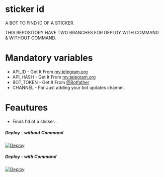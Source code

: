 # sticker id

A BOT TO FIND ID OF A STICKER. 

THIS REPOSITORY  HAVE TWO BRANCHES FOR DEPLOY WITH COMMAND & WITHOUT COMMAND. 

# Mandatory variables 

- API_ID - Get It From [my.telegram.org](https://my.telegram.org)
- API_HASH - Get It From [my.telegram.org](https://my.telegram.org) 
- BOT_TOKEN - Get It From [@Botfather](https://t.me/BOTFATHER)
- CHANNEL - For Just adding your bot updates channel. 



# Feautures 

- Finds I'd of a sticker. . 

 
 

##### Deploy - without Command

[![Deploy](https://www.herokucdn.com/deploy/button.svg)](https://heroku.com/deploy?template=https://github.com/Hydrayt777/Sticker-Id-Bot-Tg.git/tree/main)

##### Deploy - with Command
[![Deploy](https://www.herokucdn.com/deploy/button.svg)](https://heroku.com/deploy?template=https://github.com/MR-JINN-OF-TG/stickerid/tree/Command)
